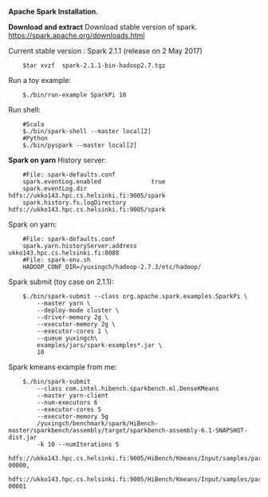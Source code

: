 **Apache Spark Installation.**

**Download and extract**
Download stable version of spark. 
https://spark.apache.org/downloads.html

Current stable version : Spark 2.1.1 (release on 2 May 2017)

        $tar xvzf  spark-2.1.1-bin-hadoop2.7.tgz
   
Run a toy example:

        $./bin/run-example SparkPi 10
       
Run shell:
        
        #Scala
        $./bin/spark-shell --master local[2]
        #Python
        $./bin/pyspark --master local[2]

**Spark on yarn**
History server:


        #File: spark-defaults.conf
        spark.eventLog.enabled           	true
        spark.eventLog.dir               		hdfs://ukko143.hpc.cs.helsinki.fi:9005/spark
        spark.history.fs.logDirectory	 	hdfs://ukko143.hpc.cs.helsinki.fi:9005/spark

Spark on yarn:
 
        
        #File: spark-defaults.conf
        spark.yarn.historyServer.address 	ukko143.hpc.cs.helsinki.fi:8088
        #File: spark-env.sh
        HADOOP_CONF_DIR=/yuxingch/hadoop-2.7.3/etc/hadoop/

Spark submit (toy case on 2.1.1):


        $./bin/spark-submit --class org.apache.spark.examples.SparkPi \
            --master yarn \
            --deploy-mode cluster \
            --driver-memory 2g \
            --executor-memory 2g \
            --executor-cores 1 \
            --queue yuxingch\
            examples/jars/spark-examples*.jar \
            10

Spark kmeans example from me:


        $./bin/spark-submit  
            --class com.intel.hibench.sparkbench.ml.DenseKMeans 
            --master yarn-client 
            --num-executors 6 
            --executor-cores 5 
            --executor-memory 5g 
            /yuxingch/benchmark/spark/HiBench-master/sparkbench/assembly/target/sparkbench-assembly-6.1-SNAPSHOT-dist.jar 
            -k 10 --numIterations 5 
            hdfs://ukko143.hpc.cs.helsinki.fi:9005/HiBench/Kmeans/Input/samples/part-00000,
            hdfs://ukko143.hpc.cs.helsinki.fi:9005/HiBench/Kmeans/Input/samples/part-00001
